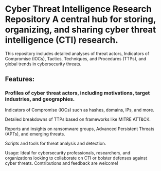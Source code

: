 # Cyber Threat Intelligence Research Repository A central hub for storing, organizing, and sharing cyber threat intelligence (CTI) research. 
This repository includes detailed analyses of threat actors, Indicators of Compromise (IOCs), Tactics, Techniques, and Procedures (TTPs), and global trends in cybersecurity threats.

## Features:
### Profiles of cyber threat actors, including motivations, target industries, and geographies.

Indicators of Compromise (IOCs) such as hashes, domains, IPs, and more.

Detailed breakdowns of TTPs based on frameworks like MITRE ATT&CK.

Reports and insights on ransomware groups, Advanced Persistent Threats (APTs), and emerging threats.

Scripts and tools for threat analysis and detection.

Usage:
Ideal for cybersecurity professionals, researchers, and organizations looking to collaborate on CTI or bolster defenses against cyber threats. Contributions and feedback are welcome!
